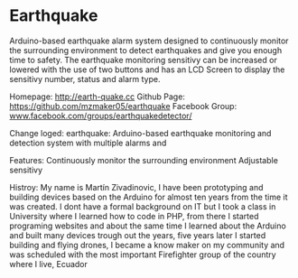 # Earthquake
Arduino-based earthquake alarm system designed to continuously monitor the surrounding environment to detect earthquakes and give you enough time to safety.
The earthquake monitoring sensitivy can be increased or lowered with the use of two buttons and has an LCD Screen to display the sensitivy number, status and alarm type. 

Homepage: http://earth-quake.cc
Github Page: https://github.com/mzmaker05/earthquake
Facebook Group: www.facebook.com/groups/earthquakedetector/

Change loged: earthquake: Arduino-based earthquake monitoring and detection system with multiple alarms and 

Features:
Continuously monitor the surrounding environment
Adjustable sensitivy 

Histroy:
My name is Martín Zivadinovic, I have been prototyping and building devices based on the Arduino for almost ten years from the time it was created. I dont have a formal background on IT but I took a class in University where I learned how to code in PHP, from there I started programing websites and about the same time I learned about the Arduino and built many devices trough out the years, five years later I started building and flying drones, I became a know maker on my community and was scheduled with the most important Firefighter group of the country where I live, Ecuador
